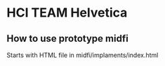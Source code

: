 # HCI TEAM Helvetica

## How to use prototype midfi

Starts with HTML file in midfi/implaments/index.html

